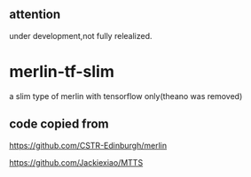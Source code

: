 ## attention

under development,not fully relealized.

# merlin-tf-slim

a slim type of merlin with tensorflow only(theano was removed)

## code copied from 

https://github.com/CSTR-Edinburgh/merlin

https://github.com/Jackiexiao/MTTS
